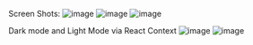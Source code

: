 Screen Shots:
![image](https://user-images.githubusercontent.com/47289765/193424936-d7b30138-d19d-42f9-88ca-f585c297e5ef.png)
![image](https://user-images.githubusercontent.com/47289765/193424937-be333072-5585-48dd-b05d-28cf4189a60f.png)
![image](https://user-images.githubusercontent.com/47289765/193424938-743a7e20-8370-4cfb-8cff-b432bf4c9651.png)

Dark mode and Light Mode via React Context
![image](https://user-images.githubusercontent.com/47289765/193446185-36283dbe-4407-4fa7-9752-56c38fd81f8f.png)
![image](https://user-images.githubusercontent.com/47289765/193446186-487c82bc-98a1-4704-930d-2d48ae985591.png)

